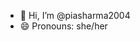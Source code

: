 - 👋 Hi, I’m @piasharma2004
- 😄 Pronouns: she/her

<!---
piasharma2004/piasharma2004 is a ✨ special ✨ repository because its `README.md` (this file) appears on your GitHub profile.
You can click the Preview link to take a look at your changes.
--->
